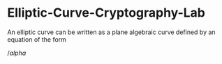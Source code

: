# Elliptic-Curve-Cryptography-Lab

An elliptic curve can be written as a plane algebraic curve defined by an equation of the form

$/alpha$
